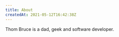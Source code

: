 ```yaml
---
title: About
createdAt: 2021-05-12T16:42:38Z
---
```


Thom Bruce is a dad, geek and software developer.